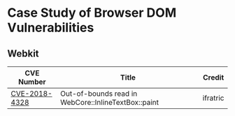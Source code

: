 # Case Study of Browser DOM Vulnerabilities

## Webkit

CVE Number | Title | Credit
---------- | ----- | ------
[CVE-2018-4328](./Webkit/CVE-2018-4328.md) | Out-of-bounds read in WebCore::InlineTextBox::paint | ifratric
